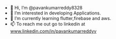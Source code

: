 - 👋 Hi, I’m @pavankumarreddy8328
- 👀 I’m interested in developing Applications.
- 🌱 I’m currently learning flutter,firebase and aws.
- 📫 To reach me out go to linkedin at www.linkedin.com/in/pavankumarreddyv

<!---
pavankumarreddy8328/pavankumarreddy8328 is a ✨ special ✨ repository because its `README.md` (this file) appears on your GitHub profile.
You can click the Preview link to take a look at your changes.
--->
